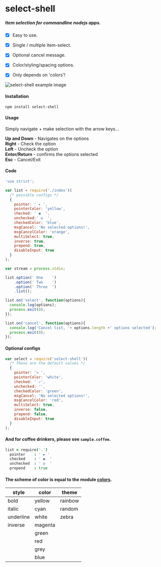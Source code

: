 select-shell
============

##### **Item selection _for commandline nodejs apps._**

- [x] Easy to use.
- [x] Single / multiple item-select.
- [x] Optional cancel message.
- [x] Color/styling/spacing options.
- [x] Only depends on 'colors'!


![select-shell example image](https://raw.github.com/mralexgray/select-shell/selection-options/sample.png)


#### Installation
```
npm install select-shell
```

#### Usage

Simply navigate + make selection with the arrow keys...

**Up and Down** - Navigates on the options<br/>
**Right** - Check the option<br/>
**Left** - Uncheck the option<br/>
**Enter/Return** - confirms the options selected<br/>
**Esc** - Cancel/Exit<br/>

#### Code
```js
'use strict';

var list = require('./index')(
  /* possible configs */
  {
    pointer: ' ▸ ',
    pointerColor: 'yellow',
    checked: ' ◉  ',
    unchecked:' ◎  ',
    checkedColor: 'blue',
    msgCancel: 'No selected options!',
    msgCancelColor: 'orange',
    multiSelect: true,
    inverse: true,
    prepend: true,
    disableInput: true
  }
);

var stream = process.stdin;

list.option(' One    ')
    .option(' Two    ')
    .option(' Three  ')
    .list();

list.on('select', function(options){
  console.log(options);
  process.exit(0);
});

list.on('cancel', function(options){
  console.log('Cancel list, '+ options.length +' options selected');
  process.exit(0);
});
```

#### Optional configs
```js
var select = require('select-shell')(
  /* These are the default values */
  {
    pointer: '> ',
    pointerColor: 'white',
    checked: ' ✓',
    unchecked: '',
    checkedColor: 'green',
    msgCancel: 'No selected options!',
    msgCancelColor: 'red',
    multiSelect: true,
    inverse: false,
    prepend: false,
    disableInput: true
  }
);
```

#### And for coffee drinkers, please see `sample.coffee`.

```coffee
list = require('.')
  pointer    : ' ► '
  checked    : ' ◉  '
  unchecked  : ' ◎  '
  prepend    : true
```

#### The scheme of color is equal to the module [colors](https://github.com/Marak/colors.js "module colors").

| style | color | theme|
|----------|------|------|
| bold        | yellow   | rainbow |
| italic      | cyan     | random  |
| underline   | white    | zebra   |
| inverse     | magenta  |         |
|             | green    |         |
|             | red      |         |
|             | grey     |         |
|             | blue     |         |
